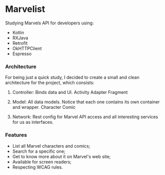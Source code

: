 
# Marvelist

Studying Marvels API for developers using:
- Kotlin
- RXJava
- Retrofit
- OkHTTPClient
- Espresso

### Architecture

For being just a quick study, I decided to create a small and clean architecture for the project, which consists:

1. Controller: Binds data and UI.
	Activity
	Adapter
	Fragment

2. Model: All data models. Notice that each one contains its own container and wrapper.
	Character
	Comic

3. Network: Rest config for Marvel API access and all interesting services for us as interfaces.

### Features

- List all Marvel characters and comics;
- Search for a specific one;
- Get to know more about it on Marvel's web site;
- Available for screen readers;
- Respecting WCAG rules.
